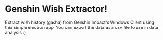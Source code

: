 # Genshin Wish Extractor!

Extract wish history (gacha) from Genshin Impact's Windows Client using this simple electron app! You can export the data as a csv file to use in data analysis :)
